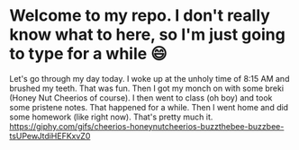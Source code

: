 # Welcome to my repo. I don't really know what to here, so I'm just going to type for a while :smile:

Let's go through my day today. I woke up at the unholy time of 8:15 AM and brushed my teeth. That was fun. Then I got my monch on with some breki (Honey Nut Cheerios of course). I then went to class (oh boy) and took some pristene notes. That happened for a while. Then I went home and did some homework (like right now). That's pretty much it.
https://giphy.com/gifs/cheerios-honeynutcheerios-buzzthebee-buzzbee-tsUPewJtdiHEFKxvZ0
